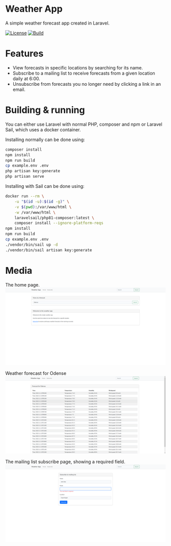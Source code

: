 # Weather App
A simple weather forecast app created in Laravel.

[![License](https://img.shields.io/github/license/KredeGC/weather-app?style=flat-square)](https://github.com/KredeGC/weather-app/blob/master/LICENSE)
[![Build](https://img.shields.io/github/workflow/status/KredeGC/weather-app/Test?style=flat-square)](https://github.com/KredeGC/weather-app/actions/workflows/main.yml)

# Features
* View forecasts in specific locations by searching for its name.
* Subscribe to a mailing list to receive forecasts from a given location daily at 6:00.
* Unsubscribe from forecasts you no longer need by clicking a link in an email.

# Building & running
You can either use Laravel with normal PHP, composer and npm or Laravel Sail, which uses a docker container.

Installing normally can be done using:
```bash
composer install
npm install
npm run build
cp example.env .env
php artisan key:generate
php artisan serve
```

Installing with Sail can be done using:
```bash
docker run --rm \
    -u "$(id -u):$(id -g)" \
    -v $(pwd):/var/www/html \
    -w /var/www/html \
    laravelsail/php81-composer:latest \
    composer install --ignore-platform-reqs
npm install
npm run build
cp example.env .env
./vendor/bin/sail up -d
./vendor/bin/sail artisan key:generate
```

# Media
The home page.
![Home page](.github/media/home.png)

Weather forecast for Odense
![Home page](.github/media/forecast.png)

The mailing list subscribe page, showing a required field.
![Home page](.github/media/subscribe.png)